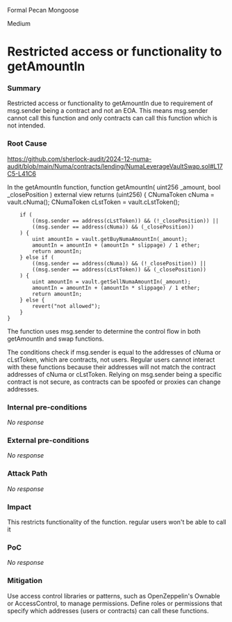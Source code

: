 Formal Pecan Mongoose

Medium

# Restricted access or functionality to getAmountIn

### Summary

Restricted access or functionality to getAmountIn due to requirement of msg.sender being a contract and not an EOA. This means msg.sender cannot call this function and only contracts can call this function which is not intended.

### Root Cause
https://github.com/sherlock-audit/2024-12-numa-audit/blob/main/Numa/contracts/lending/NumaLeverageVaultSwap.sol#L17C5-L41C6

In the getAmountIn function, 
    function getAmountIn(
        uint256 _amount,
        bool _closePosition
    ) external view returns (uint256) {
        CNumaToken cNuma = vault.cNuma();
        CNumaToken cLstToken = vault.cLstToken();


        if (
            ((msg.sender == address(cLstToken)) && (!_closePosition)) ||
            ((msg.sender == address(cNuma)) && (_closePosition))
        ) {
            uint amountIn = vault.getBuyNumaAmountIn(_amount);
            amountIn = amountIn + (amountIn * slippage) / 1 ether;
            return amountIn;
        } else if (
            ((msg.sender == address(cNuma)) && (!_closePosition)) ||
            ((msg.sender == address(cLstToken)) && (_closePosition))
        ) {
            uint amountIn = vault.getSellNumaAmountIn(_amount);
            amountIn = amountIn + (amountIn * slippage) / 1 ether;
            return amountIn;
        } else {
            revert("not allowed");
        }
    }
The function uses msg.sender to determine the control flow in both getAmountIn and swap functions.

The conditions check if msg.sender is equal to the addresses of cNuma or cLstToken, which are contracts, not users.
Regular users cannot interact with these functions because their addresses will not match the contract addresses of cNuma or cLstToken. 
Relying on msg.sender being a specific contract is not secure, as contracts can be spoofed or proxies can change addresses.

### Internal pre-conditions

_No response_

### External pre-conditions

_No response_

### Attack Path

_No response_

### Impact

This restricts functionality of the function. regular users won't be able to call it

### PoC

_No response_

### Mitigation

Use access control libraries or patterns, such as OpenZeppelin's Ownable or AccessControl, to manage permissions. Define roles or permissions that specify which addresses (users or contracts) can call these functions.